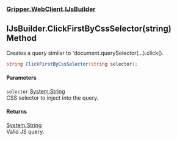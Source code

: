### [Gripper.WebClient](Gripper_WebClient.md 'Gripper.WebClient').[IJsBuilder](Gripper_WebClient_IJsBuilder.md 'Gripper.WebClient.IJsBuilder')
## IJsBuilder.ClickFirstByCssSelector(string) Method
Creates a query similar to 'document.querySelector(...).click().  
```csharp
string ClickFirstByCssSelector(string selector);
```
#### Parameters
<a name='Gripper_WebClient_IJsBuilder_ClickFirstByCssSelector(string)_selector'></a>
`selector` [System.String](https://docs.microsoft.com/en-us/dotnet/api/System.String 'System.String')  
CSS selector to inject into the query.
  
#### Returns
[System.String](https://docs.microsoft.com/en-us/dotnet/api/System.String 'System.String')  
Valid JS query.
